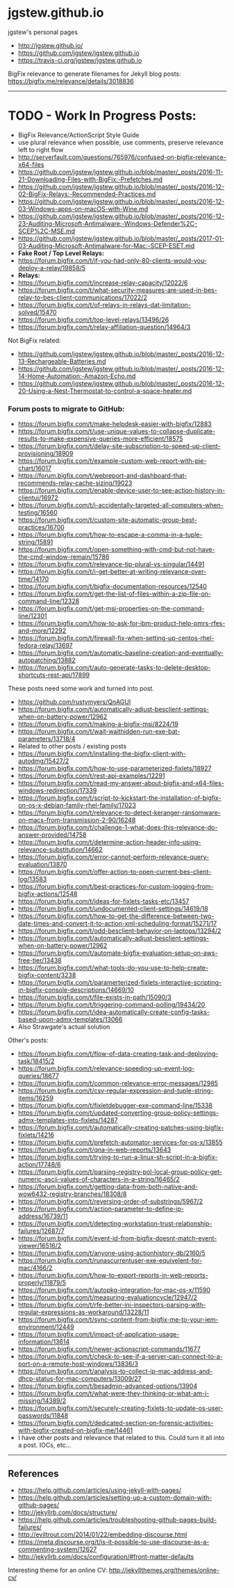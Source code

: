 # jgstew.github.io

jgstew's personal pages 
- http://jgstew.github.io/
- https://github.com/jgstew/jgstew.github.io
- https://travis-ci.org/jgstew/jgstew.github.io

BigFix relevance to generate filenames for Jekyll blog posts: https://bigfix.me/relevance/details/3018836

----------

# TODO - Work In Progress Posts:

- BigFix Relevance/ActionScript Style Guide
 - use plural relevance when possible, use comments, preserve relevance left to right flow
- http://serverfault.com/questions/765976/confused-on-bigfix-relevance-x64-files
- https://github.com/jgstew/jgstew.github.io/blob/master/_posts/2016-11-21-Downloading-Files-with-BigFix:-Prefetches.md
- https://github.com/jgstew/jgstew.github.io/blob/master/_posts/2016-12-02-BigFix-Relays:-Recommended-Practices.md
- https://github.com/jgstew/jgstew.github.io/blob/master/_posts/2016-12-03-Windows-apps-on-macOS-with-Wine.md
- https://github.com/jgstew/jgstew.github.io/blob/master/_posts/2016-12-23-Auditing-Microsoft-Antimalware:-Windows-Defender%2C-SCEP%2C-MSE.md
- https://github.com/jgstew/jgstew.github.io/blob/master/_posts/2017-01-03-Auditing-Microsoft-Antimalware-for-Mac:-SCEP-ESET.md
- **Fake Root / Top Level Relays:**
 - https://forum.bigfix.com/t/if-you-had-only-80-clients-would-you-deploy-a-relay/19858/5
- **Relays:**
 - https://forum.bigfix.com/t/increase-relay-capacity/12022/6
 - https://forum.bigfix.com/t/what-security-measures-are-used-in-bes-relay-to-bes-client-communications/17022/2
 - https://forum.bigfix.com/t/of-relays-in-relays-dat-limitation-solved/15470
 - https://forum.bigfix.com/t/top-level-relays/13496/26
 - https://forum.bigfix.com/t/relay-affiliation-question/14964/3


Not BigFix related:
- https://github.com/jgstew/jgstew.github.io/blob/master/_posts/2016-12-13-Rechargeable-Batteries.md
- https://github.com/jgstew/jgstew.github.io/blob/master/_posts/2016-12-14-Home-Automation:-Amazon-Echo.md
- https://github.com/jgstew/jgstew.github.io/blob/master/_posts/2016-12-20-Using-a-Nest-Thermostat-to-control-a-space-heater.md

### Forum posts to migrate to GitHub:
- https://forum.bigfix.com/t/make-helpdesk-easier-with-bigfix/12883
- https://forum.bigfix.com/t/use-unique-values-to-collapse-duplicate-results-to-make-expensive-queries-more-efficient/18575
- https://forum.bigfix.com/t/delay-site-subscription-to-speed-up-client-provisioning/18909
- https://forum.bigfix.com/t/example-custom-web-report-with-pie-chart/16017
- https://forum.bigfix.com/t/webreport-and-dashboard-that-recommends-relay-cache-sizing/19023
- https://forum.bigfix.com/t/enable-device-user-to-see-action-history-in-clientui/16972
- https://forum.bigfix.com/t/i-accidentally-targeted-all-computers-when-testing/16560
- https://forum.bigfix.com/t/custom-site-automatic-group-best-practices/16700
- https://forum.bigfix.com/t/how-to-escape-a-comma-in-a-tuple-string/15891
- https://forum.bigfix.com/t/open-something-with-cmd-but-not-have-the-cmd-window-remain/15786
- https://forum.bigfix.com/t/relevance-tip-plural-vs-singular/14491
- https://forum.bigfix.com/t/i-get-better-at-writing-relevance-over-time/14170
- https://forum.bigfix.com/t/bigfix-documentation-resources/12540
- https://forum.bigfix.com/t/get-the-list-of-files-within-a-zip-file-on-command-line/12328
- https://forum.bigfix.com/t/get-msi-properties-on-the-command-line/12301
- https://forum.bigfix.com/t/how-to-ask-for-ibm-product-help-pmrs-rfes-and-more/12292
- https://forum.bigfix.com/t/firewall-fix-when-setting-up-centos-rhel-fedora-relay/13697
- https://forum.bigfix.com/t/automatic-baseline-creation-and-eventually-autopatching/13882
- https://forum.bigfix.com/t/auto-generate-tasks-to-delete-desktop-shortcuts-rest-api/17899


These posts need some work and turned into post.

- https://github.com/rustymyers/QnAGUI
- https://forum.bigfix.com/t/automatically-adjust-besclient-settings-when-on-battery-power/12962
- https://forum.bigfix.com/t/making-a-bigfix-msi/8224/19
- https://forum.bigfix.com/t/wait-waithidden-run-exe-bat-parameters/13718/4
 - Related to other posts / existing posts
- https://forum.bigfix.com/t/installing-the-bigfix-client-with-autodmg/15427/2
- https://forum.bigfix.com/t/how-to-use-parameterized-fixlets/18927
- https://forum.bigfix.com/t/rest-api-examples/12291
- https://forum.bigfix.com/t/read-my-answer-about-bigfix-and-x64-files-windows-redirection/17339
- https://forum.bigfix.com/t/script-to-kickstart-the-installation-of-bigfix-on-os-x-debian-family-rhel-family/17023
- https://forum.bigfix.com/t/relevance-to-detect-keranger-ransomware-on-macs-from-transmission-2-90/16248
- https://forum.bigfix.com/t/challenge-1-what-does-this-relevance-do-answer-provided/14758
- https://forum.bigfix.com/t/determine-action-header-info-using-relevance-substitution/14662
- https://forum.bigfix.com/t/error-cannot-perform-relevance-query-evaluation/13870
- https://forum.bigfix.com/t/offer-action-to-open-current-bes-client-log/13583
- https://forum.bigfix.com/t/best-practices-for-custom-logging-from-bigfix-actions/12548
- https://forum.bigfix.com/t/ideas-for-fixlets-tasks-etc/13457
- https://forum.bigfix.com/t/undocumented-client-settings/14619/18
- https://forum.bigfix.com/t/how-to-get-the-difference-between-two-date-times-and-convert-it-to-action-xml-scheduling-format/15271/17
- https://forum.bigfix.com/t/odd-besclient-behavior-on-laptops/13294/2
- https://forum.bigfix.com/t/automatically-adjust-besclient-settings-when-on-battery-power/12962
- https://forum.bigfix.com/t/automate-bigfix-evaluation-setup-on-aws-free-tier/13438
- https://forum.bigfix.com/t/what-tools-do-you-use-to-help-create-bigfix-content/3238
- https://forum.bigfix.com/t/paramerterized-fixlets-interactive-scripting-in-bigfix-console-descriptions/14669/10
- https://forum.bigfix.com/t/file-exists-in-path/15090/3
- https://forum.bigfix.com/t/triggering-command-polling/19434/20
- https://forum.bigfix.com/t/idea-automatically-create-config-tasks-based-upon-admx-templates/13066
 - Also Strawgate's actual solution

Other's posts:

- https://forum.bigfix.com/t/flow-of-data-creating-task-and-deploying-task/18415/2
- https://forum.bigfix.com/t/relevance-speeding-up-event-log-queries/18677
- https://forum.bigfix.com/t/common-relevance-error-messages/12985
- https://forum.bigfix.com/t/csv-regular-expression-and-tuple-string-items/16259
- https://forum.bigfix.com/t/fixletdebugger-exe-command-line/15338
- https://forum.bigfix.com/t/updated-converting-group-policy-settings-admx-templates-into-fixlets/14287
- https://forum.bigfix.com/t/automatically-creating-patches-using-bigfix-fixlets/14216
- https://forum.bigfix.com/t/prefetch-automator-services-for-os-x/13855
- https://forum.bigfix.com/t/qna-in-web-reports/13643
- https://forum.bigfix.com/t/trying-to-run-a-linux-sh-script-in-a-bigfix-action/17748/6
- https://forum.bigfix.com/t/parsing-registry-pol-local-group-policy-get-numeric-ascii-values-of-characters-in-a-string/16465/2
- https://forum.bigfix.com/t/getting-data-from-both-native-and-wow6432-registry-branches/18308/8
- https://forum.bigfix.com/t/reversing-order-of-substrings/5967/2
- https://forum.bigfix.com/t/action-parameter-to-define-ip-address/16739/11
- https://forum.bigfix.com/t/detecting-workstation-trust-relationship-failures/12687/7
- https://forum.bigfix.com/t/event-id-from-bigfix-doesnt-match-event-viewer/16516/2
- https://forum.bigfix.com/t/anyone-using-actionhistory-db/2160/5
- https://forum.bigfix.com/t/runascurrentuser-exe-equivelent-for-mac/4166/2
- https://forum.bigfix.com/t/how-to-export-reports-in-web-reports-properly/11879/5
- https://forum.bigfix.com/t/autopkg-integration-for-mac-os-x/11590
- https://forum.bigfix.com/t/measuring-evaluationcycle/12947/2
- https://forum.bigfix.com/t/rfe-better-ini-inspectors-parsing-with-regular-expressions-as-workaround/13228/11
- https://forum.bigfix.com/t/sync-content-from-bigfix-me-to-your-iem-environment/12449
- https://forum.bigfix.com/t/impact-of-application-usage-information/13614
- https://forum.bigfix.com/t/newer-actionscript-commands/11677
- https://forum.bigfix.com/t/check-to-see-if-a-server-can-connect-to-a-port-on-a-remote-host-windows/13836/3
- https://forum.bigfix.com/t/analysis-to-collect-ip-mac-address-and-dhcp-status-for-mac-computers/13009/27
- https://forum.bigfix.com/t/besadmin-advanced-options/13904
- https://forum.bigfix.com/t/what-were-they-thinking-or-what-am-i-missing/14389/2
- https://forum.bigfix.com/t/securely-creating-fixlets-to-update-os-user-passwords/11848
- https://forum.bigfix.com/t/dedicated-section-on-forensic-activities-with-bigfix-created-on-bigfix-me/14461
 - I have other posts and relevance that related to this. Could turn it all into a post. IOCs, etc...




----------

## References

- https://help.github.com/articles/using-jekyll-with-pages/
- https://help.github.com/articles/setting-up-a-custom-domain-with-github-pages/
- http://jekyllrb.com/docs/structure/
- https://help.github.com/articles/troubleshooting-github-pages-build-failures/
- http://eviltrout.com/2014/01/22/embedding-discourse.html
- https://meta.discourse.org/t/is-it-possible-to-use-discourse-as-a-commenting-system/12627
- http://jekyllrb.com/docs/configuration/#front-matter-defaults

Interesting theme for an online CV: http://jekyllthemes.org/themes/online-cv/
